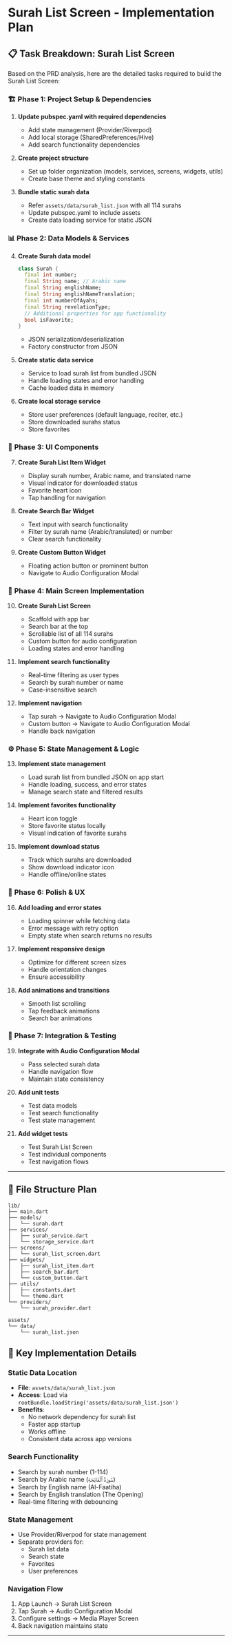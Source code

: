 # Surah List Screen - Implementation Plan

## 📋 Task Breakdown: Surah List Screen

Based on the PRD analysis, here are the detailed tasks required to build the Surah List Screen:

### 🏗️ **Phase 1: Project Setup & Dependencies**

1. **Update pubspec.yaml with required dependencies**
   - Add state management (Provider/Riverpod)
   - Add local storage (SharedPreferences/Hive)
   - Add search functionality dependencies

2. **Create project structure**
   - Set up folder organization (models, services, screens, widgets, utils)
   - Create base theme and styling constants

3. **Bundle static surah data**
   - Refer `assets/data/surah_list.json` with all 114 surahs
   - Update pubspec.yaml to include assets
   - Create data loading service for static JSON

### 📊 **Phase 2: Data Models & Services**

4. **Create Surah data model**
   ```dart
   class Surah {
     final int number;
     final String name; // Arabic name
     final String englishName;
     final String englishNameTranslation;
     final int numberOfAyahs;
     final String revelationType;
     // Additional properties for app functionality
     bool isFavorite;
   }
   ```
   - JSON serialization/deserialization
   - Factory constructor from JSON

5. **Create static data service**
   - Service to load surah list from bundled JSON
   - Handle loading states and error handling
   - Cache loaded data in memory

6. **Create local storage service**
   - Store user preferences (default language, reciter, etc.)
   - Store downloaded surahs status
   - Store favorites

### 🎨 **Phase 3: UI Components**

7. **Create Surah List Item Widget**
   - Display surah number, Arabic name, and translated name
   - Visual indicator for downloaded status
   - Favorite heart icon
   - Tap handling for navigation

8. **Create Search Bar Widget**
   - Text input with search functionality
   - Filter by surah name (Arabic/translated) or number
   - Clear search functionality

9. **Create Custom Button Widget**
   - Floating action button or prominent button
   - Navigate to Audio Configuration Modal

### 📱 **Phase 4: Main Screen Implementation**

10. **Create Surah List Screen**
    - Scaffold with app bar
    - Search bar at the top
    - Scrollable list of all 114 surahs
    - Custom button for audio configuration
    - Loading states and error handling

11. **Implement search functionality**
    - Real-time filtering as user types
    - Search by surah number or name
    - Case-insensitive search

12. **Implement navigation**
    - Tap surah → Navigate to Audio Configuration Modal
    - Custom button → Navigate to Audio Configuration Modal
    - Handle back navigation

### ⚙️ **Phase 5: State Management & Logic**

13. **Implement state management**
    - Load surah list from bundled JSON on app start
    - Handle loading, success, and error states
    - Manage search state and filtered results

14. **Implement favorites functionality**
    - Heart icon toggle
    - Store favorite status locally
    - Visual indication of favorite surahs

15. **Implement download status**
    - Track which surahs are downloaded
    - Show download indicator icon
    - Handle offline/online states

### 🎯 **Phase 6: Polish & UX**

16. **Add loading and error states**
    - Loading spinner while fetching data
    - Error message with retry option
    - Empty state when search returns no results

17. **Implement responsive design**
    - Optimize for different screen sizes
    - Handle orientation changes
    - Ensure accessibility

18. **Add animations and transitions**
    - Smooth list scrolling
    - Tap feedback animations
    - Search bar animations

### 🔧 **Phase 7: Integration & Testing**

19. **Integrate with Audio Configuration Modal**
    - Pass selected surah data
    - Handle navigation flow
    - Maintain state consistency

20. **Add unit tests**
    - Test data models
    - Test search functionality
    - Test state management

21. **Add widget tests**
    - Test Surah List Screen
    - Test individual components
    - Test navigation flows

---

## 📁 **File Structure Plan**

```
lib/
├── main.dart
├── models/
│   └── surah.dart
├── services/
│   ├── surah_service.dart
│   └── storage_service.dart
├── screens/
│   └── surah_list_screen.dart
├── widgets/
│   ├── surah_list_item.dart
│   ├── search_bar.dart
│   └── custom_button.dart
├── utils/
│   ├── constants.dart
│   └── theme.dart
└── providers/
    └── surah_provider.dart

assets/
└── data/
    └── surah_list.json
```

## 🎯 **Key Implementation Details**

### Static Data Location
- **File**: `assets/data/surah_list.json`
- **Access**: Load via `rootBundle.loadString('assets/data/surah_list.json')`
- **Benefits**: 
  - No network dependency for surah list
  - Faster app startup
  - Works offline
  - Consistent data across app versions

### Search Functionality
- Search by surah number (1-114)
- Search by Arabic name (سُورَةُ ٱلْفَاتِحَةِ)
- Search by English name (Al-Faatiha)
- Search by English translation (The Opening)
- Real-time filtering with debouncing

### State Management
- Use Provider/Riverpod for state management
- Separate providers for:
  - Surah list data
  - Search state
  - Favorites
  - User preferences

### Navigation Flow
1. App Launch → Surah List Screen
2. Tap Surah → Audio Configuration Modal
3. Configure settings → Media Player Screen
4. Back navigation maintains state

---
